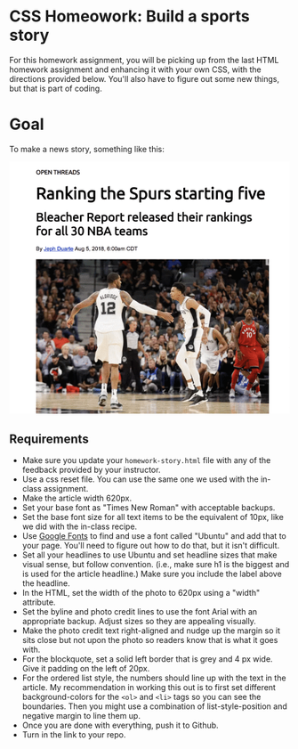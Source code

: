 # CSS Homeowork: Build a sports story

For this homework assignment, you will be picking up from the last HTML homework assignment and enhancing it with your own CSS, with the directions provided below. You'll also have to figure out some new things, but that is part of coding.

# Goal

To make a news story, something like this:

![css-homework-examples](../images/css-homework-examples.gif)

## Requirements

- Make sure you update your `homework-story.html` file with any of the feedback provided by your instructor.
- Use a css reset file. You can use the same one we used with the in-class assignment.
- Make the article width 620px.
- Set your base font as "Times New Roman" with acceptable backups.
- Set the base font size for all text items to be the equivalent of 10px, like we did with the in-class recipe.
- Use [Google Fonts](https://fonts.google.com/) to find and use a font called "Ubuntu" and add that to your page. You'll need to figure out how to do that, but it isn't difficult.
- Set all your headlines to use Ubuntu and set headline sizes that make visual sense, but follow convention. (i.e., make sure h1 is the biggest and is used for the article headline.) Make sure you include the label above the headline.
- In the HTML, set the width of the photo to 620px using a "width" attribute.
- Set the byline and photo credit lines to use the font Arial with an appropriate backup. Adjust sizes so they are appealing visually.
- Make the photo credit text right-aligned and nudge up the margin so it sits close but not upon the photo so readers know that is what it goes with.
- For the blockquote, set a solid left border that is grey and 4 px wide. Give it padding on the left of 20px.
- For the ordered list style, the numbers should line up with the text in the article. My recommendation in working this out is to first set different background-colors for the `<ol>` and `<li>` tags so you can see the boundaries. Then you might use a combination of list-style-position and negative margin to line them up.
- Once you are done with everything, push it to Github.
- Turn in the link to your repo.
